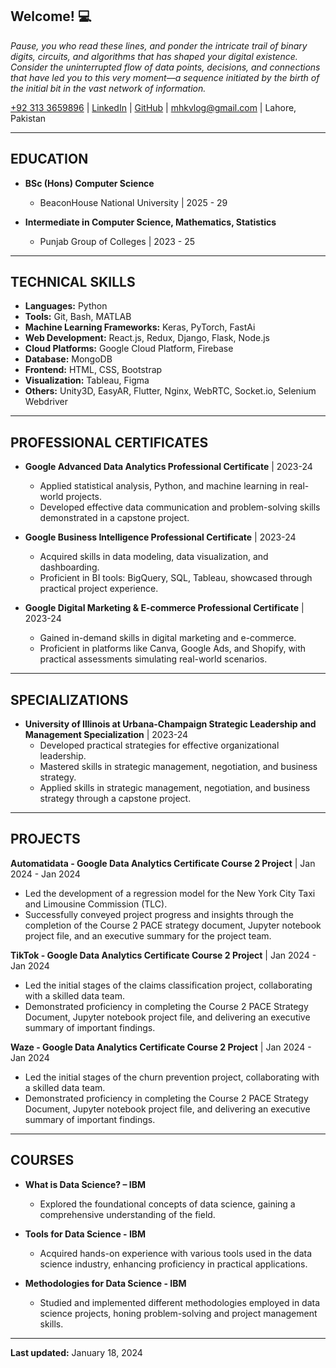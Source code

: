 ## Welcome! 💻

*Pause, you who read these lines, and ponder the intricate trail of binary digits, circuits, and algorithms that has shaped your digital existence. Consider the uninterrupted flow of data points, decisions, and connections that have led you to this very moment—a sequence initiated by the birth of the initial bit in the vast network of information.*

[+92 313 3659896](tel:+923133659896) | [LinkedIn](https://www.linkedin.com/in/haidarkhan) | [GitHub](https://github.com/mhaidarkhan) | [mhkvlog@gmail.com](mailto:mhkvlog@gmail.com) | Lahore, Pakistan

---

## EDUCATION
- **BSc (Hons) Computer Science**
  - BeaconHouse National University | 2025 - 29

- **Intermediate in Computer Science, Mathematics, Statistics**
  - Punjab Group of Colleges | 2023 - 25

---

## TECHNICAL SKILLS
- **Languages:** Python
- **Tools:** Git, Bash, MATLAB
- **Machine Learning Frameworks:** Keras, PyTorch, FastAi
- **Web Development:** React.js, Redux, Django, Flask, Node.js
- **Cloud Platforms:** Google Cloud Platform, Firebase
- **Database:** MongoDB
- **Frontend:** HTML, CSS, Bootstrap
- **Visualization:** Tableau, Figma
- **Others:** Unity3D, EasyAR, Flutter, Nginx, WebRTC, Socket.io, Selenium Webdriver

---

## PROFESSIONAL CERTIFICATES
- **Google Advanced Data Analytics Professional Certificate** | 2023-24
  - Applied statistical analysis, Python, and machine learning in real-world projects.
  - Developed effective data communication and problem-solving skills demonstrated in a capstone project.

- **Google Business Intelligence Professional Certificate** | 2023-24
  - Acquired skills in data modeling, data visualization, and dashboarding.
  - Proficient in BI tools: BigQuery, SQL, Tableau, showcased through practical project experience.

- **Google Digital Marketing & E-commerce Professional Certificate** | 2023-24
  - Gained in-demand skills in digital marketing and e-commerce.
  - Proficient in platforms like Canva, Google Ads, and Shopify, with practical assessments simulating real-world scenarios.

---

## SPECIALIZATIONS
- **University of Illinois at Urbana-Champaign Strategic Leadership and Management Specialization** | 2023-24
  - Developed practical strategies for effective organizational leadership.
  - Mastered skills in strategic management, negotiation, and business strategy.
  - Applied skills in strategic management, negotiation, and business strategy through a capstone project.

---

## PROJECTS
**Automatidata - Google Data Analytics Certificate Course 2 Project** | Jan 2024 - Jan 2024
- Led the development of a regression model for the New York City Taxi and Limousine Commission (TLC).
- Successfully conveyed project progress and insights through the completion of the Course 2 PACE strategy document, Jupyter notebook project file, and an executive summary for the project team.

**TikTok - Google Data Analytics Certificate Course 2 Project** | Jan 2024 - Jan 2024
- Led the initial stages of the claims classification project, collaborating with a skilled data team.
- Demonstrated proficiency in completing the Course 2 PACE Strategy Document, Jupyter notebook project file, and delivering an executive summary of important findings.

**Waze - Google Data Analytics Certificate Course 2 Project** | Jan 2024 - Jan 2024
- Led the initial stages of the churn prevention project, collaborating with a skilled data team.
- Demonstrated proficiency in completing the Course 2 PACE Strategy Document, Jupyter notebook project file, and delivering an executive summary of important findings.

---

## COURSES
- **What is Data Science? – IBM**
  - Explored the foundational concepts of data science, gaining a comprehensive understanding of the field.

- **Tools for Data Science - IBM**
  - Acquired hands-on experience with various tools used in the data science industry, enhancing proficiency in practical applications.

- **Methodologies for Data Science - IBM**
  - Studied and implemented different methodologies employed in data science projects, honing problem-solving and project management skills.

---

**Last updated:** January 18, 2024
